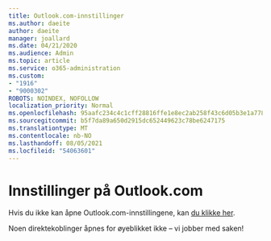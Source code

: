 ```yaml
---
title: Outlook.com-innstillinger
ms.author: daeite
author: daeite
manager: joallard
ms.date: 04/21/2020
ms.audience: Admin
ms.topic: article
ms.service: o365-administration
ms.custom:
- "1916"
- "9000302"
ROBOTS: NOINDEX, NOFOLLOW
localization_priority: Normal
ms.openlocfilehash: 95aafc234c4c1cff28816ffe1e8ec2ab258f43c6d05b3e1a778ad1a701235512
ms.sourcegitcommit: b5f7da89a650d2915dc652449623c78be6247175
ms.translationtype: MT
ms.contentlocale: nb-NO
ms.lasthandoff: 08/05/2021
ms.locfileid: "54063601"
---
```

# <a name="settings-in-outlookcom"></a>Innstillinger på Outlook.com

Hvis du ikke kan åpne Outlook.com-innstillingene, kan [du klikke her](https://outlook.live.com/mail/options/general/timeAndLanguage).

Noen direktekoblinger åpnes for øyeblikket ikke – vi jobber med saken!
